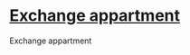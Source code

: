 # [Exchange appartment](https://github.com/AnastasiiaKochurenkovaPM/exchange_appartment/ "Site on GitHub Pages")
Exchange appartment